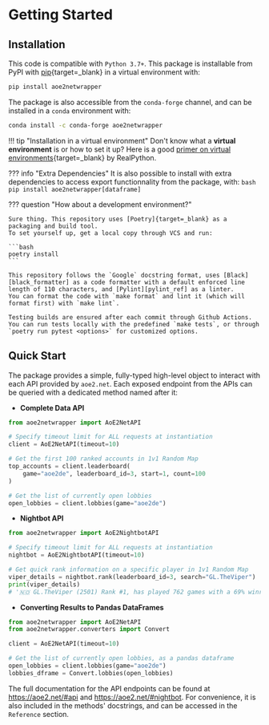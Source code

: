 # Getting Started

## Installation

This code is compatible with `Python 3.7+`.
This package is installable from PyPI with [pip]{target=_blank} in a virtual environment with:

```bash
pip install aoe2netwrapper
```

The package is also accessible from the `conda-forge` channel, and can be installed in a `conda` environment with:

```bash
conda install -c conda-forge aoe2netwrapper
```

!!! tip "Installation in a virtual environment"
    Don't know what a **virtual environment** is or how to set it up? Here is a good
    [primer on virtual environments][virtual_env_primer]{target=_blank} by RealPython.

??? info "Extra Dependencies"
    It is also possible to install with extra dependencies to access export functionnality from the package, with:
    ```bash
    pip install aoe2netwrapper[dataframe]
    ```

??? question "How about a development environment?"

    Sure thing. This repository uses [Poetry]{target=_blank} as a packaging and build tool. 
    To set yourself up, get a local copy through VCS and run:
    
    ```bash
    poetry install
    ```
    
    This repository follows the `Google` docstring format, uses [Black][black_formatter] as a code formatter with a default enforced line length of 110 characters, and [Pylint][pylint_ref] as a linter.
    You can format the code with `make format` and lint it (which will format first) with `make lint`.
    
    Testing builds are ensured after each commit through Github Actions.
    You can run tests locally with the predefined `make tests`, or through `poetry run pytest <options>` for customized options.

## Quick Start

The package provides a simple, fully-typed high-level object to interact with each API provided by `aoe2.net`.
Each exposed endpoint from the APIs can be queried with a dedicated method named after it:

* __Complete Data API__

```python
from aoe2netwrapper import AoE2NetAPI

# Specify timeout limit for ALL requests at instantiation
client = AoE2NetAPI(timeout=10)

# Get the first 100 ranked accounts in 1v1 Random Map
top_accounts = client.leaderboard(
    game="aoe2de", leaderboard_id=3, start=1, count=100
)

# Get the list of currently open lobbies
open_lobbies = client.lobbies(game="aoe2de")
```

* __Nightbot API__

```python
from aoe2netwrapper import AoE2NightbotAPI

# Specify timeout limit for ALL requests at instantiation
nightbot = AoE2NightbotAPI(timeout=10)

# Get quick rank information on a specific player in 1v1 Random Map
viper_details = nightbot.rank(leaderboard_id=3, search="GL.TheViper")
print(viper_details)
# '🇳🇴 GL.TheViper (2501) Rank #1, has played 762 games with a 69% winrate, -1 streak, and 2 drops'
```

* __Converting Results to Pandas DataFrames__

```python
from aoe2netwrapper import AoE2NetAPI
from aoe2netwrapper.converters import Convert

client = AoE2NetAPI(timeout=10)

# Get the list of currently open lobbies, as a pandas dataframe
open_lobbies = client.lobbies(game="aoe2de")
lobbies_dframe = Convert.lobbies(open_lobbies)
```

The full documentation for the API endpoints can be found at https://aoe2.net/#api and https://aoe2.net/#nightbot.
For convenience, it is also included in the methods' docstrings, and can be accessed in the `Reference` section.


[virtual_env_primer]: https://realpython.com/python-virtual-environments-a-primer/
[black_formatter]: https://github.com/psf/black
[pip]: https://pip.pypa.io/en/stable/
[Poetry]: https://python-poetry.org/
[pylint_ref]: https://www.pylint.org/
